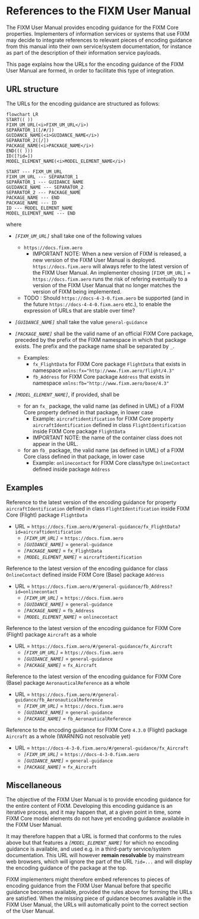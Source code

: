 # References to the FIXM User Manual

The FIXM User Manual provides encoding guidance for the FIXM Core properties. Implementers of information services or systems that use FIXM 
may decide to integrate references to relevant pieces of encoding guidance from this manual into their own service/system documentation, 
for instance as part of the description of their information service payloads.

This page explains how the URLs for the encoding guidance of the FIXM User Manual are formed, in order to facilitate this type of integration.

## URL structure

The URLs for the encoding guidance are structured as follows:

```mermaid
flowchart LR
START(( ))
FIXM_UM_URL(<i>FIXM_UM_URL</i>)
SEPARATOR_1([/#/])
GUIDANCE_NAME(<i>GUIDANCE_NAME</i>)
SEPARATOR_2([/])
PACKAGE_NAME(<i>PACKAGE_NAME</i>)
END((( )))
ID([?id=])
MODEL_ELEMENT_NAME(<i>MODEL_ELEMENT_NAME</i>)

START --- FIXM_UM_URL
FIXM_UM_URL --- SEPARATOR_1
SEPARATOR_1 --- GUIDANCE_NAME
GUIDANCE_NAME --- SEPARATOR_2
SEPARATOR_2 --- PACKAGE_NAME
PACKAGE_NAME --- END
PACKAGE_NAME --- ID
ID --- MODEL_ELEMENT_NAME
MODEL_ELEMENT_NAME --- END
```
where

- *`[FIXM_UM_URL]`* shall take one of the following values 
  - `https://docs.fixm.aero`
    - IMPORTANT NOTE: When a new version of FIXM is released, a new version of the FIXM User Manual is deployed. `https://docs.fixm.aero` will always refer to the latest version of the FIXM User Manual. An implementer chosing `[FIXM_UM_URL]` = `https://docs.fixm.aero` runs the risk of refering eventually to a version of the FIXM User Manual that no longer matches the version of FIXM being implemented. 
  -   TODO : Should `https://docs-4-3-0.fixm.aero` be supported (and in the future `https://docs-4-4-0.fixm.aero` etc.), to enable the expression of URLs that are stable over time?

- *`[GUIDANCE_NAME]`* shall take the value `general-guidance`

- *`[PACKAGE_NAME]`* shall be the valid name of an official FIXM Core package, preceded by the prefix of the FIXM namespace in which that package exists. The prefix and the package name shall be separated by `_`.
  - Examples:
    - `fx_FlightData` for FIXM Core package `FlightData` that exists in namespace `xmlns:fx="http://www.fixm.aero/flight/4.3"`
    - `fb_Address` for FIXM Core package `Address` that exists in namespace `xmlns:fb="http://www.fixm.aero/base/4.3"`  

- *`[MODEL_ELEMENT_NAME]`*, if provided, shall be
  - for an `fx_` package, the valid name (as defined in UML) of a FIXM Core property defined in that package, in lower case
    - Example: `aircraftidentification` for FIXM Core property `aircraftIdentification` defined in class `FlightIdentification` inside FIXM Core package `FlightData`
    - IMPORTANT NOTE: the name of the container class does not appear in the URL.
  - for an `fb_` package, the valid name (as defined in UML) of a FIXM Core class defined in that package, in lower case
    - Example: `onlinecontact` for FIXM Core class/type `OnlineContact` defined inside package `Address`

## Examples

Reference to the latest version of the encoding guidance for property `aircraftIdentification` defined in class `FlightIdentification` inside FIXM Core (Flight) package `FlightData`
- URL = `https://docs.fixm.aero/#/general-guidance/fx_FlightData?id=aircraftidentification`
  - *`[FIXM_UM_URL]`* = `https://docs.fixm.aero`
  - *`[GUIDANCE_NAME]`* = `general-guidance`
  - *`[PACKAGE_NAME]`* = `fx_FlightData`
  - *`[MODEL_ELEMENT_NAME]`* = `aircraftidentification`

Reference to the latest version of the encoding guidance for class `OnlineContact` defined inside FIXM Core (Base) package `Address`
- URL = `https://docs.fixm.aero/#/general-guidance/fb_Address?id=onlinecontact`
  - *`[FIXM_UM_URL]`* = `https://docs.fixm.aero`
  - *`[GUIDANCE_NAME]`* = `general-guidance`
  - *`[PACKAGE_NAME]`* = `fb_Address`
  - *`[MODEL_ELEMENT_NAME]`* = `onlinecontact`

Reference to the latest version of the encoding guidance for FIXM Core (Flight) package `Aircraft` as a whole 
- URL = `https://docs.fixm.aero/#/general-guidance/fx_Aircraft`
  - *`[FIXM_UM_URL]`* = `https://docs.fixm.aero`
  - *`[GUIDANCE_NAME]`* = `general-guidance`
  - *`[PACKAGE_NAME]`* = `fx_Aircraft`

Reference to the latest version of the encoding guidance for FIXM Core (Base) package `AeronauticalReference` as a whole 
- URL = `https://docs.fixm.aero/#/general-guidance/fb_AeronauticalReference`
  - *`[FIXM_UM_URL]`* = `https://docs.fixm.aero`
  - *`[GUIDANCE_NAME]`* = `general-guidance`
  - *`[PACKAGE_NAME]`* = `fb_AeronauticalReference`

Reference to the encoding guidance for FIXM Core `4.3.0` (Flight) package `Aircraft` as a whole  (WARNING not resolvable yet)
- URL = `https://docs-4-3-0.fixm.aero/#/general-guidance/fx_Aircraft`
  - *`[FIXM_UM_URL]`* = `https://docs-4-3-0.fixm.aero`
  - *`[GUIDANCE_NAME]`* = `general-guidance`
  - *`[PACKAGE_NAME]`* = `fx_Aircraft`


## Miscellaneous

The objective of the FIXM User Manual is to provide encoding guidance for the entire content of FIXM. Developing this encoding guidance is an iterative process, and it may happen 
that, at a given point in time, some FIXM Core model elements do not have yet encoding guidance available in the FIXM User Manual. 

It may therefore happen that a URL is formed that conforms to the rules above but that features a *`[MODEL_ELEMENT_NAME]`* for which no encoding guidance is available, and used e.g. in a third-party service/system documentation. This URL will however **remain resolvable** by mainstream web browsers, which will ignore the part of the URL `?id=...` and will display the encoding guidance of the package at the top.

FIXM implementers might therefore embed references to pieces of encoding guidance from the FIXM User Manual before that specific guidance becomes available, provided the rules above for forming the URLs are satisfied. When the missing piece of guidance becomes available in the FIXM User Manual, the URLs will automatically point to the correct section of the User Manual.


